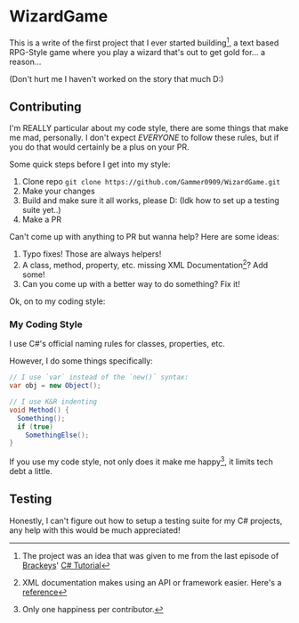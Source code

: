 # WizardGame

This is a write of the first project that I ever started building[^1], a text based RPG-Style game where you play a wizard that's out to get gold for... a reason...

(Don't hurt me I haven't worked on the story that much D:)

## Contributing

I'm REALLY particular about my code style, there are some things that make me mad, personally. I don't expect *EVERYONE* to follow these rules, but if you do that would certainly be a plus on your PR.

Some quick steps before I get into my style:

1. Clone repo `git clone https://github.com/Gammer0909/WizardGame.git`
2. Make your changes
3. Build and make sure it all works, please D: (Idk how to set up a testing suite yet..)
4. Make a PR

Can't come up with anything to PR but wanna help? Here are some ideas:

1. Typo fixes! Those are always helpers!
2. A class, method, property, etc. missing XML Documentation[^2]? Add some!
3. Can you come up with a better way to do something? Fix it!

Ok, on to my coding style:

### My Coding Style

I use C#'s official naming rules for classes, properties, etc.

However, I do some things specifically:

```cs
// I use `var` instead of the `new()` syntax:
var obj = new Object();

// I use K&R indenting
void Method() {
  Something();
  if (true)
    SomethingElse();
}
```

If you use my code style, not only does it make me happy[^3], it limits tech debt a little.

## Testing

Honestly, I can't figure out how to setup a testing suite for my C# projects, any help with this would be much appreciated!

[^1]: The project was an idea that was given to me from the last episode of [Brackeys](https://www.youtube.com/channel/UCYbK_tjZ2OrIZFBvU6CCMiA)' [C# Tutorial](https://www.youtube.com/playlist?list=PLPV2KyIb3jR4CtEelGPsmPzlvP7ISPYzR)

[^2]: XML documentation makes using an API or framework easier. Here's a [reference](https://learn.microsoft.com/en-us/dotnet/csharp/language-reference/xmldoc/)

[^3]: Only one happiness per contributor.

